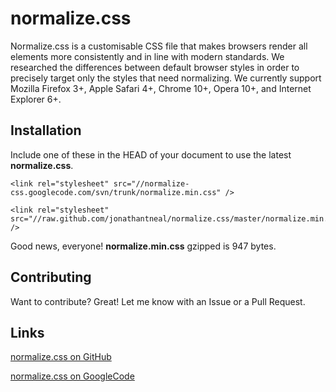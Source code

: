 normalize.css
=============

Normalize.css is a customisable CSS file that makes browsers render all elements more consistently and in line with modern standards. We researched the differences between default browser styles in order to precisely target only the styles that need normalizing.  We currently support Mozilla Firefox 3+, Apple Safari 4+, Chrome 10+, Opera 10+, and Internet Explorer 6+.

Installation
-----------

Include one of these in the HEAD of your document to use the latest **normalize.css**.

    <link rel="stylesheet" src="//normalize-css.googlecode.com/svn/trunk/normalize.min.css" />

    <link rel="stylesheet" src="//raw.github.com/jonathantneal/normalize.css/master/normalize.min.css" />

Good news, everyone! **normalize.min.css** gzipped is 947 bytes.

Contributing
------------

Want to contribute? Great! Let me know with an Issue or a Pull Request.

Links
------------

[normalize.css on GitHub](https://github.com/jonathantneal/normalize.css)

[normalize.css on GoogleCode](https://normalize-css.googlecode.com/)
